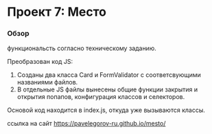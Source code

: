 # Проект 7: Место

### Обзор

функциональсть согласно техническому заданию.

Преобразован код JS:
1. Созданы два класса Card и FormValidator с соответсвующими названиями файлов.
2. В отдельные JS файлы вынесены общие функции закрытия и открытия попапов, конфигурация классов и селекторов.

Основой код находится в index.js, откуда уже вызываются классы.

ссылка на сайт https://pavelegorov-ru.github.io/mesto/

